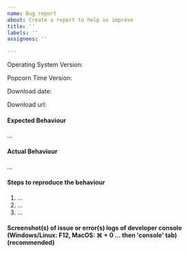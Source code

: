 ```yaml
---
name: Bug report
about: Create a report to help us improve
title: ''
labels: ''
assignees: ''

---
```


<!--
If you are asking a question rather than filing a bug, try one of these instead:
- Reddit /r/PopCornTime's FAQs (https://www.reddit.com/r/PopCornTime/wiki/faq)
- Reddit /r/PopCornTime (https://www.reddit.com/r/PopCornTime/)
- PopCornTime Forum (https://discuss.popcorntime.app/)
-->

Operating System Version:
<!-- OS X 10.11? Windows 10? Linux?-->

Popcorn Time Version:
<!-- What version of Popcorn Time are you running? -->

Download date:
<!-- When did you install Popcorn Time? -->

Download url:
<!-- Since there are pre-release builds and it's difficult to track if download is a release or just random build from jenkins. -->

#### Expected Behaviour
<!-- What did you think the app was going to do? -->
...

#### Actual Behaviour
<!-- What does the app do instead? -->
...

#### Steps to reproduce the behaviour
<!-- What steps do we need to take to find the same bug that you found? -->

1. ...
2. ...
3. ...

#### Screenshot(s) of issue or error(s) logs of developer console (Windows/Linux: F12, MacOS: ⌘ + 0 ... then 'console' tab) (recommended)
<!-- Screenshot helps with finding why stuff breaks -->
